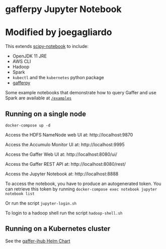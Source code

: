 # gafferpy Jupyter Notebook
# Modified by joegagliardo

This extends [scipy-notebook](https://github.com/jupyter/docker-stacks/tree/master/scipy-notebook) to include:

* OpenJDK 11 JRE
* AWS CLI
* Hadoop
* Spark
* `kubectl` and the `kubernetes` python package
* [gafferpy](https://github.com/gchq/gaffer-tools/tree/master/python-shell)

Some example notebooks that demonstrate how to query Gaffer and use Spark are available at [`/examples`](examples/)


## Running on a single node

```
docker-compose up -d
```

Access the HDFS NameNode web UI at: http://localhost:9870

Access the Accumulo Monitor UI at: http://localhost:9995

Access the Gaffer Web UI at: http://localhost:8080/ui/

Access the Gaffer REST API at: http://localhost:8080/rest/

Access the Jupyter Notebook at: http://localhost:8888

To access the notebook, you have to produce an autogenerated token. You can retrieve this token by running `docker-compose exec notebook jupyter notebook list`

Or run the script `jupyter-login.sh`

To login to a hadoop shell run the script `hadoop-shell.sh`

## Running on a Kubernetes cluster

See the [gaffer-jhub Helm Chart](../../kubernetes/gaffer-jhub/)
